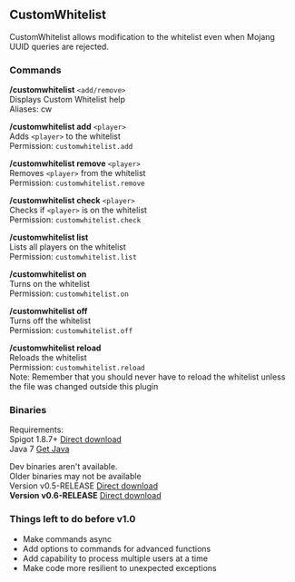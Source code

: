 ## CustomWhitelist
CustomWhitelist allows modification to the whitelist even when Mojang UUID queries are rejected.

### Commands
**/customwhitelist** `<add/remove>`  
Displays Custom Whitelist help  
Aliases: cw

**/customwhitelist add** `<player>`  
Adds `<player>` to the whitelist  
Permission: `customwhitelist.add`

**/customwhitelist remove** `<player>`  
Removes `<player>` from the whitelist  
Permission: `customwhitelist.remove`

**/customwhitelist check** `<player>`  
Checks if `<player>` is on the whitelist  
Permission: `customwhitelist.check`

**/customwhitelist list**  
Lists all players on the whitelist  
Permission: `customwhitelist.list`

**/customwhitelist on**  
Turns on the whitelist  
Permission: `customwhitelist.on`

**/customwhitelist off**  
Turns off the whitelist  
Permission: `customwhitelist.off`

**/customwhitelist reload**  
Reloads the whitelist  
Permission: `customwhitelist.reload`  
Note: Remember that you should never have to reload the whitelist unless the file was changed outside this plugin

### Binaries
Requirements:  
Spigot 1.8.7+ [Direct download](https://dl.dropboxusercontent.com/u/49422983/AirshipPirates/Plugins/libs/spigot-1.8.7.jar)  
Java 7 [Get Java](https://www.java.com/en/)

Dev binaries aren't available.  
Older binaries may not be available  
Version v0.5-RELEASE [Direct download](https://github.com/AP-Programmers/CustomWhitelist/releases/download/v0.5-release-beta/CustomWhitelist_v0.5-RELEASE.jar)  
**Version v0.6-RELEASE** [Direct download](https://github.com/AP-Programmers/CustomWhitelist/releases/download/v0.6-release-beta/CustomWhitelist_v0.6-RELEASE.jar)

### Things left to do before v1.0
* Make commands async  
* Add options to commands for advanced functions  
* Add capability to process multiple users at a time  
* Make code more resilient to unexpected exceptions
